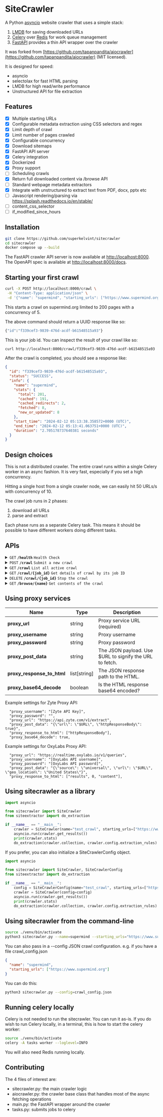 # SiteCrawler

A Python [asyncio](https://docs.python.org/3/library/asyncio.html) website crawler that uses a simple stack:

1. [LMDB](https://lmdb.readthedocs.io/en/release/) for saving downloaded URLs
2. [Celery](https://docs.celeryq.dev/en/stable/index.html) over [Redis](https://redis.io) for work queue management
3. [FastAPI](https://fastapi.tiangolo.com/) provides a thin API wrapper over the crawler 

It was forked from [https://github.com/tapanpandita/aiocrawler](https://github.com/tapanpandita/aiocrawler) (MIT licensed).

It is designed for speed:

- asyncio
- selectolax for fast HTML parsing
- LMDB for high read/write performance
- Unstructured API for file extraction

## Features
- [x] Multiple starting URLs
- [x] Configurable metadata extraction using CSS selectors and regex
- [x] Limit depth of crawl
- [x] Limit number of pages crawled
- [x] Configurable concurrency
- [x] Download sitemaps
- [x] FastAPI API server
- [x] Celery integration
- [x] Dockerized
- [x] Proxy support
- [ ] Scheduling crawls
- [x] Return full downloaded content via /browse API
- [ ] Standard webpage metadata extractors
- [x] Integrate with unstructured to extract text from PDF, docx, pptx etc
- [ ] Javascript rendering/parsing via https://splash.readthedocs.io/en/stable/
- [ ] content_css_selector
- [ ] if_modified_since_hours

## Installation

```bash
git clone https://github.com/superkelvint/sitecrawler
cd sitecrawler
docker compose up --build
```

The FastAPI crawler API server is now available at [http://localhost:8000](http://localhost:8000).
The OpenAPI spec is available at [http://localhost:8000/docs](http://localhost:8000/docs).

## Starting your first crawl

```bash
curl -X POST http://localhost:8000/crawl \
 -H "Content-Type: application/json" \
 -d '{"name": "supermind", "starting_urls": ["https://www.supermind.org/"], "max_pages": 200, "concurrency": 5, "extraction_rules": {"rules": [{"field_name": "title", "regex": "<title>(.*?)</title>"}]}}'
```

This starts a crawl on supermind.org limited to 200 pages with a concurrency of 5.

The above command should return a UUID response like so:

```bash
{"id":"f339cef3-9839-476d-acdf-b61548515a93"} 
```

This is your job id. You can inspect the result of your crawl like so:

```bash
curl http://localhost:8000/crawl/f339cef3-9839-476d-acdf-b61548515a93
```

After the crawl is completed, you should see a response like:

```json
{
  "id": "f339cef3-9839-476d-acdf-b61548515a93",
  "status": "SUCCESS",
  "info": {
    "name": "supermind",
    "stats": {
      "total": 201,
      "cached": 191,
      "cached_redirects": 2,
      "fetched": 8,
      "new_or_updated": 8
    },
    "start_time": "2024-02-12 05:13:38.358572+0000 (UTC)",
    "end_time": "2024-02-12 05:13:41.063751+0000 (UTC)",
    "duration": "2.705178737640381 seconds"
  }
}  
```


## Design choices
This is not a distributed crawler. The entire crawl runs within a single Celery worker in an async fashion. 
It is very fast, especially if you set a high concurrency. 

Hitting a single host from a single crawler node, we can easily hit 50 URLs/s with concurrency of 10.  

The crawl job runs in 2 phases:
1. download all URLs
2. parse and extract

Each phase runs as a separate Celery task. This means it should be possible to have different workers doing different tasks. 

## APIs

<details>
  <summary><code>GET</code> <code><b>/health</b></code> <code>Health Check</code></summary>

### Response
 ```json
{
  "health": "GREEN"
}
```
</details>

<details>
  <summary><code>POST</code> <code><b>/crawl</b></code> <code>Submit a new crawl</code></summary>

### Request Object
| **Name**                        | **Type**        | **Default**     | **Description**                                                                                                                                                                                                                    |
|---------------------------------|-----------------|-----------------|------------------------------------------------------------------------------------------------------------------------------------------------------------------------------------------------------------------------------------|
| **name**                        | string          |                 | Name of the crawl (required)                                                                                                                                                                                                       |
| **starting_urls**               | list of strings |                 | Starting URLs (required)                                                                                                                                                                                                           |
| **allowed_domains**             | list of strings |                 | Allowed domains. Additive with allow_starting_url_hostname and allow_starting_url_tld.                                                                                                                                             |
| **allowed_regex**               | list of strings |                 | URLs matching with these regexes will be allowed.                                                                                                                                                                                  |
| **denied_regex**                | list of strings |                 | URLs matching with these regexes will not be crawled.                                                                                                                                                                              |
| **denied_extensions**           | list of strings |                 | URLs ending with these extensions will not be crawled.                                                                                                                                                                             |
| **is_sitemap**                  | boolean         | false           | If true, all the starting URLs will be treated as sitemaps. The entire sitemaps will be downloaded recursively, all the URLs collected and crawled to a depth of 1. No URLs other than what is in the sitemaps will be downloaded. |
| **is_sitemap_direct**           | boolean         | false           | If true, starting URLs will be downloaded and URLs extracted from them. Unlike is_sitemap, this is NOT recursive. Linked child sitemaps will NOT be followed.                                                                      |
| **sitemap_file**                | string          |                 | File location of a sitemap file to parse. This is NOT recursive. Linked child sitemaps will NOT be followed.                                                                                                                       |
| **max_depth**                   | number          | -1              | Maximum crawler depth. The starting URL is depth of 1. -1 means no limit (default)                                                                                                                                                                            |
| **max_pages**                   | number          | -1              | Max number of pages to crawl. -1 means no limit (default)                                                                                                                                                                          |
| **concurrency**                 | number          | 10              | Simultaneous crawler connections.                                                                                                                                                                                                  |
| **max_requests_per_second**     | number          | 100             | Limit the total number of requests per second. This is a global limit, not per-host.                                                                                                                                               |
| **allow_starting_url_hostname** | boolean         | true            | Allow all links with the same hostname as starting URLs.                                                                                                                                                                           |
| **allow_starting_url_tld**      | boolean         | false           | Allow all links with the same TLD as starting URLs.                                                                                                                                                                                |
| **user_agent**                  | string          | SiteCrawler/1.0 | Crawler user-agent.                                                                                                                                                                                                                |
| **extraction_rules**            | dictionary      |                 | See ExtractionRules section.                                                                                                                                                                                                       |

#### Example
```json
{
  "name": "supermind",
  "starting_urls": [
    "https://www.supermind.org/"
  ],
  "max_pages": 200,
  "concurrency": 5,
  "extraction_rules": {
    "rules": [
      {
        "field_name": "title",
        "regex": "<title>(.*?)</title>"
      },
      {
        "field_name": "description",
        "css": "meta[name=description]",
        "attribute": "content"
      }
    ]
  }
}
```

### Extraction Rules
| **Name**          | **Type** | **Description**                                                                                                    |
| ----------------- | -------- | ------------------------------------------------------------------------------------------------------------------ |
| **field_name**    | string   | Name of the field                                                                                                  |
| **css**           | string   | CSS selector.                                                                                                      |
| **regex**         | string   | Regex. There must be 1 matching group.                                                                             |
| **delimiter**     | string   | Not currently used.                                                                                                |
| **attribute**     | string   | **CSS only**. If specifed, the HTML element attribute it extracted. Otherwise, the element text is used (default). |
| **fixed_value**   | string   | Populate the field with a fixed value. It can be useful if merging data from different sites                       |
| **default_value** | string   | Default value to use if there is no match                                                                          |

There should only be either `css` or `regex` declared. If both are declared, `css` is used. 
### Response
 ```json
{
  "id": "b67dbbbb-84c0-45c5-b467-85eb846c8988"
}
```
</details>

<details>
  <summary><code>GET</code> <code><b>/crawl</b></code> <code>List all active crawl</code></summary>

### Response
 ```json
{
  "jobs": [
    {
      "id": "1fcfba77-03d4-47d1-9b3d-41ca5336c27d",
      "status": "PENDING",
      "info": null
    }
  ]
}
```
</details>

<details>
  <summary><code>GET</code> <code><b>/crawl/{job_id}</b></code> <code>Get details of crawl by its job ID</code></summary>

### Response
 ```json
{
  "id": "b67dbbbb-84c0-45c5-b467-85eb846c8988",
  "status": "SUCCESS",
  "info": {
    "name": "test",
    "stats": {
      "total": 1,
      "cached": 1
    },
    "start_time": "2024-03-18 17:16:52.552218+0000 (UTC)",
    "end_time": "2024-03-18 17:16:52.583229+0000 (UTC)",
    "duration": "less than a second"
  }
}
```
</details>

<details>
  <summary><code>DELETE</code> <code><b>/crawl/{job_id}</b></code> <code>Stop the crawl</code></summary>

### Response
 ```json
{
  "jobs": [
    {
      "id": "1fcfba77-03d4-47d1-9b3d-41ca5336c27d",
      "status": "PENDING",
      "info": null
    }
  ]
}
```
</details>

<details>
  <summary><code>GET</code> <code><b>/browse/{name}</b></code> <code>Get contents of the crawl</code></summary>

### Parameters
| name        | data type | description              |
| ----------- | --------- | ------------------------ |
| page        | int       | Page number              |
| rows        | int       | Number of items per page |
| fullcontent | bool      | Return unparsed content  |

### Response
 ```json
{
  "name": "test_crawl",
  "page": 0,
  "total_pages": 1,
  "num_records": 1,
  "items": [
    {
      "server_last_modified": "Fri, 16 Feb 2024 15:43:40 GMT",
      "_content": "xyz file content",
      "content_type": "application/vnd.openxmlformats-officedocument.presentationml.presentation",
      "title": "filename.pptx",
      "description": "",
      "metacategory_ss": "",
      "metaproducts_ss": "",
      "metaindustries_ss": "",
      "ogimage_s": "",
      "h1list": "",
      "h2list": "",
      "h3list": "",
      "h4list": "",
      "uri": "https://...REDACTED.../filename.pptx",
      "path_s": "sites / default / files / 2024-02 / filename.pptx",
      "typeUrl_s": "Sites",
      "id": "07794058-2453-3a03-b292-1278da923e3d"
    }
  ]
}
```
</details>


## Using proxy services
| **Name**                   | **Type**     | **Description**                                         |
|----------------------------|--------------|---------------------------------------------------------|
| **proxy_url**              | string       | Proxy service URL (required)                            |
| **proxy_username**         | string       | Proxy username                                          |
| **proxy_password**         | string       | Proxy password                                          |
| **proxy_post_data**        | string       | The JSON payload. Use $URL to signify the URL to fetch. |
| **proxy_response_to_html** | list[string] | The JSON response path to the HTML.                     |
| **proxy_base64_decode**    | boolean      | Is the HTML response base64 encoded?                    |

Example settings for Zyte Proxy API:
```
  "proxy_username": "[Zyte API Key]",
  "proxy_password": "",
  "proxy_url": "https://api.zyte.com/v1/extract",
  "proxy_post_data": "{\"url\": \"$URL\", \"httpResponseBody\": true}",
  "proxy_response_to_html": ["httpResponseBody"],
  "proxy_base64_decode": true,
```

Example settings for OxyLabs Proxy API:
```
  "proxy_url": "https://realtime.oxylabs.io/v1/queries",
  "proxy_username": "[OxyLabs API username]",
  "proxy_password": "[OxyLabs API password]",
  "proxy_post_data": "{\"source\": \"universal\", \"url\": \"$URL\", \"geo_location\": \"United States\"}",
  "proxy_response_to_html": ["results", 0, "content"],
```

## Using sitecrawler as a library

```python
import asyncio

from sitecrawler import SiteCrawler
from siteextractor import do_extraction

if __name__ == "__main__":
    crawler = SiteCrawler(name="test_crawl", starting_urls=["https://www.supermind.org"], max_pages=10)
    asyncio.run(crawler.get_results())
    print(crawler.stats)
    do_extraction(crawler.collection, crawler.config.extraction_rules)
```

If you prefer, you can also initialize a SiteCrawlerConfig object. 
```python
import asyncio

from sitecrawler import SiteCrawler, SiteCrawlerConfig
from siteextractor import do_extraction

if __name__ == "__main__":
    config = SiteCrawlerConfig(name="test_crawl", starting_urls=["https://www.supermind.org"], max_pages=10)
    crawler = SiteCrawler(config=config)
    asyncio.run(crawler.get_results())
    print(crawler.stats)
    do_extraction(crawler.collection, crawler.config.extraction_rules)

```

## Using sitecrawler from the command-line
```bash
source ./venv/bin/activate
python3 sitecrawler.py --name=supermind --starting_urls="https://www.supermind.org"
```

You can also pass in a --config JSON crawl configuration. e.g. if you have a file crawl_config.json
```json
{
  "name": "supermind",
  "starting_urls": ["https://www.supermind.org"]
}
```

You can do this:
```bash
python3 sitecrawler.py --config=crawl_config.json
```


## Running celery locally

Celery is not needed to run the sitecrawler. You can run it as-is. If you do wish to run Celery locally, 
in a terminal, this is how to start the celery worker:
```bash
source ./venv/bin/activate
celery -A tasks worker --loglevel=INFO
```

You will also need Redis running locally. 

## Contributing

The 4 files of interest are:

- sitecrawler.py: the main crawler logic
- aiocrawler.py: the crawler base class that handles most of the async fetching operations
- main.py: the FastAPI wrapper around the crawler
- tasks.py: submits jobs to celery
